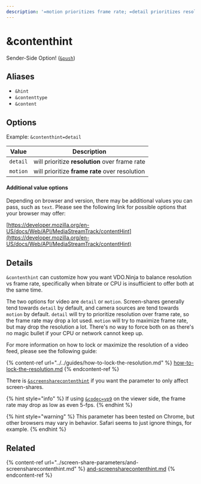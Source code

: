 ```yaml
---
description: '=motion prioritizes frame rate; =detail prioritizes resolution'
---
```


# \&contenthint

Sender-Side Option! ([`&push`](../../source-settings/push.md))

## Aliases

* `&hint`
* `&contenttype`
* `&content`

## Options

Example: `&contenthint=detail`

| Value    | Description                                    |
| -------- | ---------------------------------------------- |
| `detail` | will prioritize **resolution** over frame rate |
| `motion` | will prioritize **frame rate** over resolution |

#### Additional value options

Depending on browser and version, there may be additional values you can pass, such as `text`. Please see the following link for possible options that your browser may offer:

[https://developer.mozilla.org/en-US/docs/Web/API/MediaStreamTrack/contentHint](https://developer.mozilla.org/en-US/docs/Web/API/MediaStreamTrack/contentHint)

## Details

`&contenthint` can customize how you want VDO.Ninja to balance resolution vs frame rate, specifically when bitrate or CPU is insufficient to offer both at the same time.

The two options for video are `detail` or `motion`. Screen-shares generally tend towards `detail` by default, and camera sources are tend towards `motion` by default. `detail` will try to prioritize resolution over frame rate, so the frame rate may drop a lot used. `motion` will try to maximize frame rate, but may drop the resolution a lot. There's no way to force both on as there's no magic bullet if your CPU or network cannot keep up.



For more information on how to lock or maximize the resolution of a video feed, please see the following guide:

{% content-ref url="../../guides/how-to-lock-the-resolution.md" %}
[how-to-lock-the-resolution.md](../../guides/how-to-lock-the-resolution.md)
{% endcontent-ref %}

There is [`&screensharecontenthint`](../screen-share-parameters/and-screensharecontenthint.md) if you want the parameter to only affect screen-shares.

{% hint style="info" %}
If using [`&codec=vp9`](../view-parameters/codec.md) on the viewer side, the frame rate may drop as low as even 5-fps.
{% endhint %}

{% hint style="warning" %}
This parameter has been tested on Chrome, but other browsers may vary in behavior. Safari seems to just ignore things, for example.
{% endhint %}

## Related

{% content-ref url="../screen-share-parameters/and-screensharecontenthint.md" %}
[and-screensharecontenthint.md](../screen-share-parameters/and-screensharecontenthint.md)
{% endcontent-ref %}
